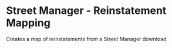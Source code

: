 # Street Manager - Reinstatement Mapping
 Creates a map of reinstatements from a Street Manager download
